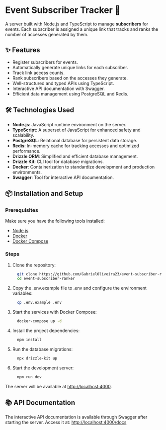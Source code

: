 # Event Subscriber Tracker 🚀

A server built with Node.js and TypeScript to manage **subscribers** for events. Each subscriber is assigned a unique link that tracks and ranks the number of accesses generated by them.

## ✨ Features

- Register subscribers for events.
- Automatically generate unique links for each subscriber.
- Track link access counts.
- Rank subscribers based on the accesses they generate.
- Well-structured and typed APIs using TypeScript.
- Interactive API documentation with Swagger.
- Efficient data management using PostgreSQL and Redis.

## 🛠️ Technologies Used

- **Node.js**: JavaScript runtime environment on the server.
- **TypeScript**: A superset of JavaScript for enhanced safety and scalability.
- **PostgreSQL**: Relational database for persistent data storage.
- **Redis**: In-memory cache for tracking accesses and optimized performance.
- **Drizzle ORM**: Simplified and efficient database management.
- **Drizzle Kit**: CLI tool for database migrations.
- **Docker**: Containerization to standardize development and production environments.
- **Swagger**: Tool for interactive API documentation.

## 📦 Installation and Setup

### Prerequisites

Make sure you have the following tools installed:

- [Node.js](https://nodejs.org/)
- [Docker](https://www.docker.com/)
- [Docker Compose](https://docs.docker.com/compose/)

### Steps

1. Clone the repository:

    ```bash
      git clone https://github.com/GabrielOliveira23/event-subscriber-ranker.git
      cd event-subscriber-ranker
    ```

2. Copy the .env.example file to .env and configure the environment variables:

    ```bash
      cp .env.example .env
    ```

3. Start the services with Docker Compose:

    ```bash
      docker-compose up -d
    ```

4. Install the project dependencies:

    ```bash
      npm install
    ```

5. Run the database migrations:

    ```bash
      npx drizzle-kit up
    ```

6. Start the development server:

    ```bash
      npm run dev
    ```

The server will be available at <http://localhost:4000>.

## 📚 API Documentation

The interactive API documentation is available through Swagger after starting the server. Access it at: <http://localhost:4000/docs>
